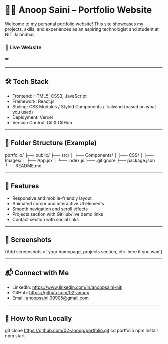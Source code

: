 # 🧑‍💻 Anoop Saini – Portfolio Website

Welcome to my personal portfolio website! This site showcases my projects, skills, and experiences as an aspiring technologist and student at NIT Jalandhar.

### 🚀 Live Website
➡️ 

---

## 🛠️ Tech Stack

- Frontend: HTML5, CSS3, JavaScript
- Framework: React.js
- Styling: CSS Modules / Styled Components / Tailwind (based on what you used)
- Deployment: Vercel
- Version Control: Git & GitHub

---

## 📁 Folder Structure (Example)
portfolio/ 
├── public/
├── src/
│ ├── Components/
│ ├── CSS/
│ ├── Images/
│ ├── App.jsx
│ └── index.js
├── .gitignore
├── package.json
└── README.md

---

## 🧩 Features

- Responsive and mobile-friendly layout
- Animated cursor and interactive UI elements
- Smooth navigation and scroll effects
- Projects section with GitHub/live demo links
- Contact section with social links

---

## 📸 Screenshots

(Add screenshots of your homepage, projects section, etc. here if you want)

---

## 📬 Connect with Me

- LinkedIn: https://www.linkedin.com/in/anoopsaini-nitj
- GitHub: https://github.com/02-anoop
- Email: anoopsaini.09905@gmail.com

---

## 📌 How to Run Locally

git clone https://github.com/02-anoop/portfolio.git
cd portfolio
npm install
npm start

